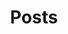 ---
title: Posts
draft: false
# Section you want to display
section: post
# Pages count
count: 8
# Options: card, plain and masonry.
style: card

 
weight: 3
widget:
  handler: pages

  # Options: sm, md, lg and xl. Default is md.
  width:

  sidebar:
    # Options: left and right. Leave blank to hide.
    position:
    # Options: sm, md, lg and xl. Default is md.
    scale:

  background:
    # Options: primary, secondary, tertiary or any valid color value. Default is primary.
    color:
    image:
    # Options: auto, cover and contain. Default is auto.
    size:
    # Options: center, top, right, bottom, left.
    position:
    # Options: fixed, local, scroll.
    attachment: 
    
  background:
    # Options: primary, secondary, tertiary or any valid color value. Default is primary.
    color: primary
    image: images/WechatIMG1371.jpeg
    # Options: auto, cover and contain. Default is auto.
    size: cover
    # Options: center, top, right, bottom, left.
    position: left
    # Options: fixed, local, scroll.
    attachment: fixed
---